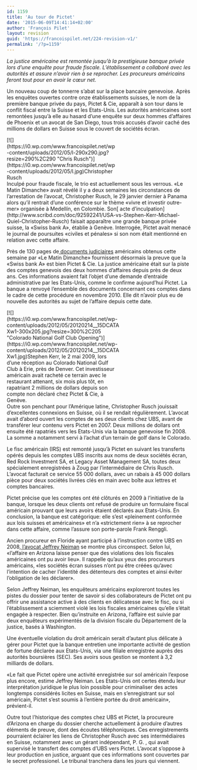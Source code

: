 ```yaml
---
id: 1159
title: 'Au tour de Pictet'
date: '2015-06-09T14:41:14+02:00'
author: 'François Pilet'
layout: revision
guid: 'https://francoispilet.net/224-revision-v1/'
permalink: '/?p=1159'
---
```


*La justice américaine est remontée jusqu’à la prestigieuse banque privée lors d’une enquête pour fraude fiscale. L’établissement a collaboré avec les autorités et assure n’avoir rien à se reprocher. Les procureurs américains feront tout pour en avoir le cœur net.*

Un nouveau coup de tonnerre s’abat sur la place bancaire genevoise. Après les enquêtes ouvertes contre onze établissements suisses, le nom de la première banque privée du pays, Pictet &amp; Cie, apparaît à son tour dans le conflit fiscal entre la Suisse et les Etats-Unis. Les autorités américaines sont remontées jusqu’à elle au hasard d’une enquête sur deux hommes d’affaires de Phoenix et un avocat de San Diego, tous trois accusés d’avoir caché des millions de dollars en Suisse sous le couvert de sociétés écran.

<div class="wp-caption alignleft" id="attachment_227" style="width: 300px">[![](https://i0.wp.com/www.francoispilet.net/wp-content/uploads/2012/05/l-290x290.jpg?resize=290%2C290 "Chris Rusch")](https://i0.wp.com/www.francoispilet.net/wp-content/uploads/2012/05/l.jpg)Christopher Rusch

</div>Inculpé pour fraude fiscale, le trio est actuellement sous les verrous. «Le Matin Dimanche» avait révélé il y a deux semaines les circonstances de l’arrestation de l’avocat, Christopher Rusch, le 29 janvier dernier à Panama alors qu’il rentrait d’une conférence sur le thème «vivre et investir outre-mer» organisée à Medellín, en Colombie. Son[ acte d’inculpation](http://www.scribd.com/doc/92592241/USA-vs-Stephen-Kerr-Michael-Quiel-Christopher-Rusch) faisait apparaître une grande banque privée suisse, la «Swiss bank A», établie à Genève. Interrogée, Pictet avait menacé le journal de poursuites «civiles et pénales» si son nom était mentionné en relation avec cette affaire.

Près de 130 pages de[ documents judiciaires](http://www.scribd.com/doc/92592944/USA-vs-Christopher-Rusch-Exhibits-2-10) américains obtenus cette semaine par «Le Matin Dimanche» fournissent désormais la preuve que la «Swiss bank A» est bien Pictet &amp; Cie. La justice américaine était sur la piste des comptes genevois des deux hommes d’affaires depuis près de deux ans. Ces informations avaient fait l’objet d’une demande d’entraide administrative par les Etats-Unis, comme le confirme aujourd’hui Pictet. La banque a renvoyé l’ensemble des documents concernant ces comptes dans le cadre de cette procédure en novembre 2010. Elle dit n’avoir plus eu de nouvelle des autorités au sujet de l’affaire depuis cette date.

<div class="wp-caption alignleft" id="attachment_232" style="width: 310px">[![](https://i0.wp.com/www.francoispilet.net/wp-content/uploads/2012/05/20120214__15DCATAXw1-300x205.jpg?resize=300%2C205 "Colorado National Golf Club Opening")](https://i0.wp.com/www.francoispilet.net/wp-content/uploads/2012/05/20120214__15DCATAXw1.jpg)Stephen Kerr, le 2 mai 2009, lors d’une réception au Colorado National Gulf Club à Erie, près de Denver. Cet investisseur américain avait racheté ce terrain avec le restaurant attenant, six mois plus tôt, en rapatriant 2 millions de dollars depuis son compte non déclaré chez Pictet &amp; Cie, à Genève.

</div>Outre son penchant pour l’Amérique latine, Christopher Rusch jouissait d’excellentes connexions en Suisse, où il se rendait régulièrement. L’avocat avait d’abord ouvert les comptes de ses deux clients chez UBS, avant de transférer leur contenu vers Pictet en 2007. Deux millions de dollars ont ensuite été rapatriés vers les Etats-Unis via la banque genevoise fin 2008. La somme a notamment servi à l’achat d’un terrain de golf dans le Colorado.

Le fisc américain (IRS) est remonté jusqu’à Pictet en suivant les transferts opérés depuis les comptes UBS inscrits aux noms de deux sociétés écran, Red Rock Investment SA, et Legacy Asset Management SA, toutes deux spécialement enregistrées à Zoug par l’intermédiaire de Chris Rusch. L’avocat facturait ce service 55 000 dollars, avec un rabais à 45 000 dollars pièce pour deux sociétés livrées clés en main avec boîte aux lettres et comptes bancaires.

Pictet précise que les comptes ont été clôturés en 2009 à l’initiative de la banque, lorsque les deux clients ont refusé de produire un formulaire fiscal américain prouvant que leurs avoirs étaient déclarés aux Etats-Unis. En conclusion, la banque est catégorique: elle s’est «pleinement conformée aux lois suisses et américaines» et n’a «strictement rien» à se reprocher dans cette affaire, comme l’assure son porte-parole Frank Renggli.

Ancien procureur en Floride ayant participé à l’instruction contre UBS en 2008,[ l’avocat Jeffrey Neiman](http://www.jneimanlaw.com/blog/) se montre plus circonspect. Selon lui, «l’affaire en Arizona laisse penser que des violations des lois fiscales américaines ont pu avoir lieu». Il rappelle qu’aux yeux des procureurs américains, «les sociétés écran suisses n’ont pu être créées qu’avec l’intention de cacher l’identité des détenteurs des comptes et ainsi éviter l’obligation de les déclarer».

Selon Jeffrey Neiman, les enquêteurs américains exploreront toutes les pistes du dossier pour tenter de savoir si des collaborateurs de Pictet ont pu offrir une assistance active à des clients en délicatesse avec le fisc, ou si l’établissement a sciemment violé les lois fiscales américaines qu’elle s’était engagée à respecter. Bien qu’instruite en Arizona, l’affaire est suivie par deux enquêteurs expérimentés de la division fiscale du Département de la justice, basés à Washington.

Une éventuelle violation du droit américain serait d’autant plus délicate à gérer pour Pictet que la banque entretien une importante activité de gestion de fortune déclarée aux Etats-Unis, via une filiale enregistrée auprès des autorités boursières (SEC). Ses avoirs sous gestion se montent à 3,2 milliards de dollars.

«Le fait que Pictet opère une activité enregistrée sur sol américain l’expose plus encore, estime Jeffrey Neiman. Les Etats-Unis ont certes étendu leur interprétation juridique le plus loin possible pour criminaliser des actes longtemps considérés licites en Suisse, mais en s’enregistrant sur sol américain, Pictet s’est soumis à l’entière portée du droit américain», prévient-il.

Outre tout l’historique des comptes chez UBS et Pictet, la procureure d’Arizona en charge du dossier cherche actuellement à produire d’autres éléments de preuve, dont des écoutes téléphoniques. Ces enregistrements pourraient éclairer les liens de Christopher Rusch avec ses intermédiaires en Suisse, notamment avec un gérant indépendant, P. G. , qui avait supervisé le transfert des comptes d’UBS vers Pictet. L’avocat s’oppose à leur production en justice, arguant que ces informations sont couvertes par le secret professionel. Le tribunal tranchera dans les jours qui viennent.